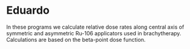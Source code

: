 # Eduardo
In these programs we calculate relative dose rates along central axis of symmetric and asymmetric Ru-106 applicators used in brachytherapy. Calculations are based on the beta-point dose function.
